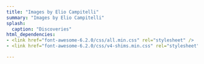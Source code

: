 ```yaml
---
title: "Images by Elio Campitelli"
summary: "Images by Elio Campitelli"
splash:
  caption: "Discoveries"
html_dependencies:
- <link href="font-awesome-6.2.0/css/all.min.css" rel="stylesheet" />
- <link href="font-awesome-6.2.0/css/v4-shims.min.css" rel="stylesheet" />

---
```



